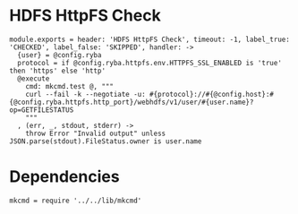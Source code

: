
# HDFS HttpFS Check

    module.exports = header: 'HDFS HttpFS Check', timeout: -1, label_true: 'CHECKED', label_false: 'SKIPPED', handler: ->
      {user} = @config.ryba
      protocol = if @config.ryba.httpfs.env.HTTPFS_SSL_ENABLED is 'true' then 'https' else 'http'
      @execute
        cmd: mkcmd.test @, """
        curl --fail -k --negotiate -u: #{protocol}://#{@config.host}:#{@config.ryba.httpfs.http_port}/webhdfs/v1/user/#{user.name}?op=GETFILESTATUS
        """
      , (err, _, stdout, stderr) ->
        throw Error "Invalid output" unless JSON.parse(stdout).FileStatus.owner is user.name

# Dependencies

    mkcmd = require '../../lib/mkcmd'
    
